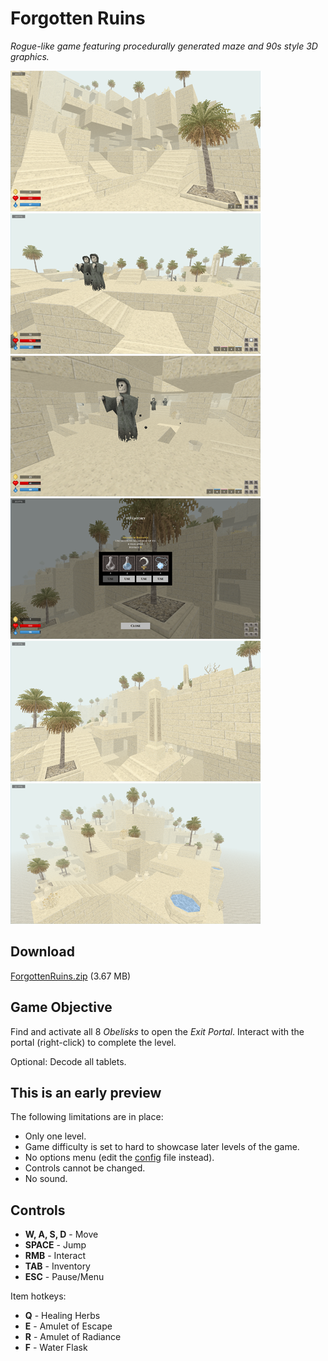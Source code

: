 
# Forgotten Ruins

_Rogue-like game featuring procedurally generated maze and 90s style 3D graphics._

[![1](screenshots/thumbs/1.png)](https://ashurrafiev.github.io/ForgottenRuins/screenshots/1.png)
[![2](screenshots/thumbs/2.png)](https://ashurrafiev.github.io/ForgottenRuins/screenshots/2.png)
[![3](screenshots/thumbs/3.png)](https://ashurrafiev.github.io/ForgottenRuins/screenshots/3.png)
[![4](screenshots/thumbs/4.png)](https://ashurrafiev.github.io/ForgottenRuins/screenshots/4.png)
[![5](screenshots/thumbs/5.png)](https://ashurrafiev.github.io/ForgottenRuins/screenshots/5.png)
[![6](screenshots/thumbs/6.png)](https://ashurrafiev.github.io/ForgottenRuins/screenshots/6.png)

## Download

[ForgottenRuins.zip](https://github.com/ashurrafiev/ForgottenRuins/releases/download/pre-a.0.5/ForgottenRuins.zip) (3.67 MB)

## Game Objective

Find and activate all 8 _Obelisks_ to open the _Exit Portal_. Interact with the portal (right-click) to complete the level.

Optional: Decode all tablets.

## This is an early preview

The following limitations are in place:

* Only one level.
* Game difficulty is set to hard to showcase later levels of the game.
* No options menu (edit the [config](ruins.cfg) file instead).
* Controls cannot be changed.
* No sound.

## Controls

* **W, A, S, D** - Move
* **SPACE** - Jump
* **RMB** - Interact
* **TAB** - Inventory
* **ESC** - Pause/Menu

Item hotkeys:

* **Q** - Healing Herbs
* **E** - Amulet of Escape
* **R** - Amulet of Radiance
* **F** - Water Flask
